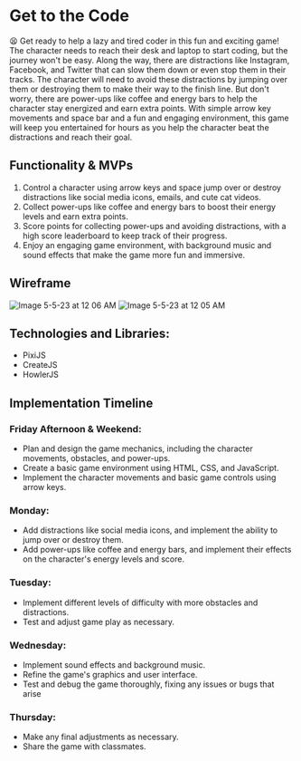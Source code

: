 # Get to the Code
:tired_face:
    Get ready to help a lazy and tired coder in this fun and exciting game! 
    The character needs to reach their desk and laptop to start coding, but the journey won't be easy. Along the way, there are distractions like Instagram, Facebook, and Twitter that can slow them down or even stop them in their tracks. The character will need to avoid these distractions by jumping over them or destroying them to make their way to the finish line. But don't worry, there are power-ups like coffee and energy bars to help the character stay energized and earn extra points. With simple arrow key movements and space bar and a fun and engaging environment, this game will keep you entertained for hours as you help the character beat the distractions and reach their goal.


## Functionality & MVPs

1. Control a character using arrow keys and space jump over or destroy distractions like social media icons, emails, and cute cat videos.
2. Collect power-ups like coffee and energy bars to boost their energy levels and earn extra points.
3. Score points for collecting power-ups and avoiding distractions, with a high score leaderboard to keep track of their progress.
4. Enjoy an engaging game environment, with background music and sound effects that make the game more fun and immersive.

## Wireframe

![Image 5-5-23 at 12 06 AM](https://user-images.githubusercontent.com/102131320/236465297-d768a079-c8a4-4616-943f-ffbf83dbecae.jpg)
![Image 5-5-23 at 12 05 AM](https://user-images.githubusercontent.com/102131320/236465149-d83c9626-3516-465a-bf6b-70b6ee4038f7.jpg)


## Technologies and Libraries:

- PixiJS
- CreateJS
- HowlerJS    


## Implementation Timeline

### Friday Afternoon & Weekend:

- Plan and design the game mechanics, including the character movements, obstacles, and power-ups.
- Create a basic game environment using HTML, CSS, and JavaScript.
- Implement the character movements and basic game controls using arrow keys.

### Monday:

- Add distractions like social media icons, and implement the ability to jump over or destroy them.
- Add power-ups like coffee and energy bars, and implement their effects on the character's energy levels and score.

### Tuesday:

- Implement different levels of difficulty with more obstacles and distractions.
- Test and adjust game play as necessary.

### Wednesday:

- Implement sound effects and background music.
- Refine the game's graphics and user interface.
- Test and debug the game thoroughly, fixing any issues or bugs that arise

### Thursday:

- Make any final adjustments as necessary.
- Share the game with classmates. 
